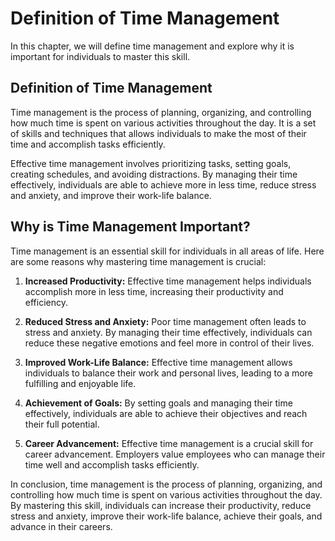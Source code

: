 Definition of Time Management
=======================================================================

In this chapter, we will define time management and explore why it is important for individuals to master this skill.

Definition of Time Management
-----------------------------

Time management is the process of planning, organizing, and controlling how much time is spent on various activities throughout the day. It is a set of skills and techniques that allows individuals to make the most of their time and accomplish tasks efficiently.

Effective time management involves prioritizing tasks, setting goals, creating schedules, and avoiding distractions. By managing their time effectively, individuals are able to achieve more in less time, reduce stress and anxiety, and improve their work-life balance.

Why is Time Management Important?
---------------------------------

Time management is an essential skill for individuals in all areas of life. Here are some reasons why mastering time management is crucial:

1. **Increased Productivity:** Effective time management helps individuals accomplish more in less time, increasing their productivity and efficiency.

2. **Reduced Stress and Anxiety:** Poor time management often leads to stress and anxiety. By managing their time effectively, individuals can reduce these negative emotions and feel more in control of their lives.

3. **Improved Work-Life Balance:** Effective time management allows individuals to balance their work and personal lives, leading to a more fulfilling and enjoyable life.

4. **Achievement of Goals:** By setting goals and managing their time effectively, individuals are able to achieve their objectives and reach their full potential.

5. **Career Advancement:** Effective time management is a crucial skill for career advancement. Employers value employees who can manage their time well and accomplish tasks efficiently.

In conclusion, time management is the process of planning, organizing, and controlling how much time is spent on various activities throughout the day. By mastering this skill, individuals can increase their productivity, reduce stress and anxiety, improve their work-life balance, achieve their goals, and advance in their careers.
